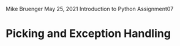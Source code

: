 Mike Bruenger
May 25, 2021
Introduction to Python
Assignment07




# Picking and Exception Handling

